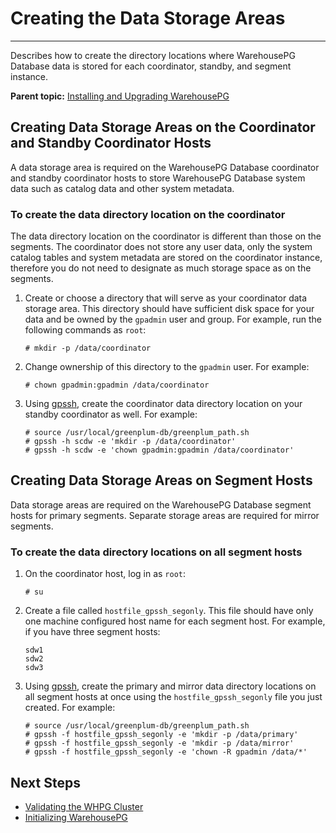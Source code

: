 # Creating the Data Storage Areas
---

Describes how to create the directory locations where WarehousePG Database data is stored for each coordinator, standby, and segment instance.

**Parent topic:** [Installing and Upgrading WarehousePG](install_guide/)

## <a id="topic_wqb_1lc_wp"></a>Creating Data Storage Areas on the Coordinator and Standby Coordinator Hosts

A data storage area is required on the WarehousePG Database coordinator and standby coordinator hosts to store WarehousePG Database system data such as catalog data and other system metadata.

### <a id="topic_ix1_x1n_tp"></a>To create the data directory location on the coordinator

The data directory location on the coordinator is different than those on the segments. The coordinator does not store any user data, only the system catalog tables and system metadata are stored on the coordinator instance, therefore you do not need to designate as much storage space as on the segments.

1.  Create or choose a directory that will serve as your coordinator data storage area. This directory should have sufficient disk space for your data and be owned by the `gpadmin` user and group. For example, run the following commands as `root`:

    ```
    # mkdir -p /data/coordinator
    ```

2.  Change ownership of this directory to the `gpadmin` user. For example:

    ```
    # chown gpadmin:gpadmin /data/coordinator
    ```

3.  Using [gpssh](../utility_guide/ref/gpssh.html), create the coordinator data directory location on your standby coordinator as well. For example:

    ```
    # source /usr/local/greenplum-db/greenplum_path.sh 
    # gpssh -h scdw -e 'mkdir -p /data/coordinator'
    # gpssh -h scdw -e 'chown gpadmin:gpadmin /data/coordinator'
    ```


## <a id="topic_plx_zps_vhb"></a>Creating Data Storage Areas on Segment Hosts

Data storage areas are required on the WarehousePG Database segment hosts for primary segments. Separate storage areas are required for mirror segments.

### <a id="topic_tnb_v1n_tp"></a>To create the data directory locations on all segment hosts

1.  On the coordinator host, log in as `root`:

    ```
    # su
    ```

2.  Create a file called `hostfile_gpssh_segonly`. This file should have only one machine configured host name for each segment host. For example, if you have three segment hosts:

    ```
    sdw1
    sdw2
    sdw3
    ```

3.  Using [gpssh](../utility_guide/ref/gpssh.html), create the primary and mirror data directory locations on all segment hosts at once using the `hostfile_gpssh_segonly` file you just created. For example:

    ```
    # source /usr/local/greenplum-db/greenplum_path.sh 
    # gpssh -f hostfile_gpssh_segonly -e 'mkdir -p /data/primary'
    # gpssh -f hostfile_gpssh_segonly -e 'mkdir -p /data/mirror'
    # gpssh -f hostfile_gpssh_segonly -e 'chown -R gpadmin /data/*'
    ```


## <a id="topic_cwj_hzb_vhb"></a>Next Steps

-   [Validating the WHPG Cluster](validate.html)
-   [Initializing WarehousePG](init_whpg.html)

